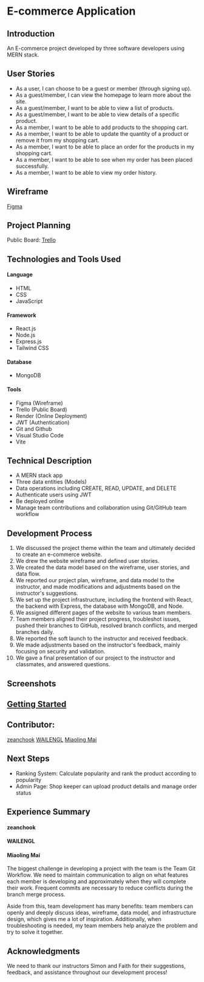 # E-commerce Application

## Introduction

An E-commerce project developed by three software developers using MERN stack.

## User Stories

- As a user, I can choose to be a guest or member (through signing up).
- As a guest/member, I can view the homepage to learn more about the site.
- As a guest/member, I want to be able to view a list of products.
- As a guest/member, I want to be able to view details of a specific product.
- As a member, I want to be able to add products to the shopping cart.
- As a member, I want to be able to update the quantity of a product or remove it from my shopping cart.
- As a member, I want to be able to place an order for the products in my shopping cart.
- As a member, I want to be able to see when my order has been placed successfully.
- As a member, I want to be able to view my order history.

## Wireframe

[Figma](https://www.figma.com/board/fIRZaoCQJYpwJFw0BRjjk4/Project-3%3A-3D-Printing-Ecom-Site?node-id=0-1&t=9kn4G5qkOHLvyo00-0)

## Project Planning

Public Board: [Trello](https://trello.com/b/8imCDxxA/project-3)

## Technologies and Tools Used

#### Language

- HTML
- CSS
- JavaScript

#### Framework

- React.js
- Node.js
- Express.js
- Tailwind CSS

#### Database

- MongoDB

#### Tools

- Figma (Wireframe)
- Trello (Public Board)
- Render (Online Deployment)
- JWT (Authentication)
- Git and Github
- Visual Studio Code
- Vite

## Technical Description

- A MERN stack app
- Three data entities (Models)
- Data operations including CREATE, READ, UPDATE, and DELETE
- Authenticate users using JWT
- Be deployed online
- Manage team contributions and collaboration using Git/GitHub team workflow

## Development Process

1. We discussed the project theme within the team and ultimately decided to create an e-commerce website.
2. We drew the website wireframe and defined user stories.
3. We created the data model based on the wireframe, user stories, and data flow.
4. We reported our project plan, wireframe, and data model to the instructor, and made modifications and adjustments based on the instructor's suggestions.
5. We set up the project infrastructure, including the frontend with React, the backend with Express, the database with MongoDB, and Node.
6. We assigned different pages of the website to various team members.
7. Team members aligned their project progress, troubleshot issues, pushed their branches to GitHub, resolved branch conflicts, and merged branches daily.
8. We reported the soft launch to the instructor and received feedback.
9. We made adjustments based on the instructor's feedback, mainly focusing on security and validation.
10. We gave a final presentation of our project to the instructor and classmates, and answered questions.

## Screenshots

## [Getting Started](https://p3-2g7d.onrender.com/)

## Contributor:

[zeanchook](https://github.com/zeanchook)
[WAILENGL](https://github.com/WAILENGL)
[Miaoling Mai](https://github.com/MollyMai99)

## Next Steps

- Ranking System: Calculate popularity and rank the product according to popularity
- Admin Page: Shop keeper can upload product details and manage order status

## Experience Summary

<!-- Share the experience:
☐ What was your biggest challenge? (besides Team Git Workflow)

☐ What are your key learnings/takeaways? -->

#### zeanchook

#### WAILENGL

#### Miaoling Mai

The biggest challenge in developing a project with the team is the Team Git Workflow. We need to maintain communication to align on what features each member is developing and approximately when they will complete their work. Frequent commits are necessary to reduce conflicts during the branch merge process.

Aside from this, team development has many benefits: team members can openly and deeply discuss ideas, wireframe, data model, and infrastructure design, which gives me a lot of inspiration. Additionally, when troubleshooting is needed, my team members help analyze the problem and try to solve it together.

## Acknowledgments

We need to thank our instructors Simon and Faith for their suggestions, feedback, and assistance throughout our development process!
